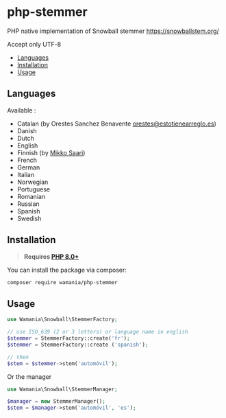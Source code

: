 # php-stemmer

PHP native implementation of Snowball stemmer
https://snowballstem.org/

Accept only UTF-8

* [Languages](#languages)
* [Installation](#installation)
* [Usage](#usage)

Languages
------------
Available : 
- Catalan (by Orestes Sanchez Benavente orestes@estotienearreglo.es)
- Danish
- Dutch
- English
- Finnish (by [Mikko Saari](https://github.com/msaari/))
- French
- German
- Italian
- Norwegian
- Portuguese
- Romanian
- Russian
- Spanish
- Swedish

Installation
------------

> **Requires [PHP 8.0+](https://php.net/releases/)**

You can install the package via composer:

```bash
composer require wamania/php-stemmer
```

Usage
-----

```php
use Wamania\Snowball\StemmerFactory;

// use ISO_639 (2 or 3 letters) or language name in english
$stemmer = StemmerFactory::create('fr');
$stemmer = StemmerFactory::create ('spanish');

// then 
$stem = $stemmer->stem('automóvil');
```

Or the manager
```php
use Wamania\Snowball\StemmerManager;

$manager = new StemmerManager();
$stem = $manager->stem('automóvil', 'es');
```
